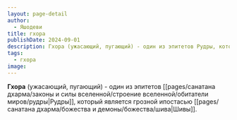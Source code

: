 ```yaml
---
layout: page-detail
author:
  - Яшодеви
title: гхора
publishDate: 2024-09-01
description: Гхора (ужасающий, пугающий) - один из эпитетов Рудры, который является грозной ипостасью Шивы.
tags:
  - гхора
image:
---
```

**Гхора** (ужасающий, пугающий) - один из эпитетов [[pages/санатана дхарма/законы и силы вселенной/строение вселенной/обитатели миров/рудры|Рудры]], который является грозной ипостасью [[pages/санатана дхарма/божества и демоны/божества/шива|Шивы]].

